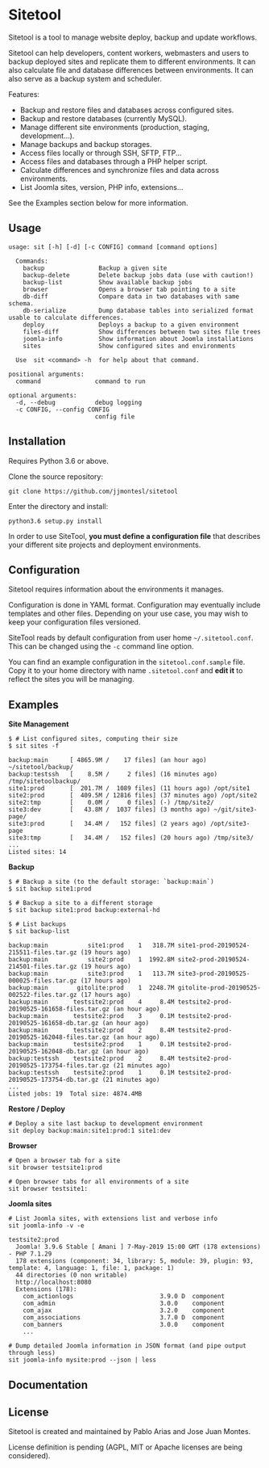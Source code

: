 # Sitetool

Sitetool is a tool to manage website deploy, backup and update workflows.

Sitetool can help developers, content workers, webmasters and users to
backup deployed sites and replicate them to different environments.
It can also calculate file and database differences between environments.
It can also serve as a backup system and scheduler.

Features:

- Backup and restore files and databases across configured sites.
- Backup and restore databases (currently MySQL).
- Manage different site environments (production, staging, development...).
- Manage backups and backup storages.
- Access files locally or through SSH, SFTP, FTP...
- Access files and databases through a PHP helper script.
- Calculate differences and synchronize files and data across environments.
- List Joomla sites, version, PHP info, extensions...

See the Examples section below for more information.


## Usage

    usage: sit [-h] [-d] [-c CONFIG] command [command options]

      Commands:
        backup               Backup a given site
        backup-delete        Delete backup jobs data (use with caution!)
        backup-list          Show available backup jobs
        browser              Opens a browser tab pointing to a site
        db-diff              Compare data in two databases with same schema.
        db-serialize         Dump database tables into serialized format usable to calculate differences.
        deploy               Deploys a backup to a given environment
        files-diff           Show differences between two sites file trees
        joomla-info          Show information about Joomla installations
        sites                Show configured sites and environments

      Use  sit <command> -h  for help about that command.

    positional arguments:
      command               command to run

    optional arguments:
      -d, --debug           debug logging
      -c CONFIG, --config CONFIG
                            config file


## Installation

Requires Python 3.6 or above.

Clone the source repository:

    git clone https://github.com/jjmontesl/sitetool

Enter the directory and install:

    python3.6 setup.py install


In order to use SiteTool, **you must define a configuration file** that
describes your different site projects and deployment environments.


## Configuration

Sitetool requires information about the environments it manages.

Configuration is done in YAML format. Configuration may eventually
include templates and other files. Depending on your use case,
you may wish to keep your configuration files versioned.

SiteTool reads by default configuration from user home `~/.sitetool.conf`.
This can be changed using the `-c` command line option.

You can find an example configuration in the `sitetool.conf.sample` file.
Copy it to your home directory with name `.sitetool.conf` and
**edit it** to reflect the sites you will be managing.


## Examples

**Site Management**

    $ # List configured sites, computing their size
    $ sit sites -f

    backup:main      [ 4865.9M /    17 files] (an hour ago) ~/sitetool/backup/
    backup:testssh   [    8.5M /     2 files] (16 minutes ago) /tmp/sitetoolbackup/
    site1:prod       [  201.7M /  1089 files] (11 hours ago) /opt/site1
    site2:prod       [  409.5M / 12816 files] (37 minutes ago) /opt/site2
    site2:tmp        [    0.0M /     0 files] (-) /tmp/site2/
    site3:dev        [   43.8M /  1037 files] (3 months ago) ~/git/site3-page/
    site3:prod       [   34.4M /   152 files] (2 years ago) /opt/site3-page
    site3:tmp        [   34.4M /   152 files] (20 hours ago) /tmp/site3/
    ...
    Listed sites: 14

**Backup**

    $ # Backup a site (to the default storage: `backup:main`)
    $ sit backup site1:prod

    $ # Backup a site to a different storage
    $ sit backup site1:prod backup:external-hd

    $ # List backups
    $ sit backup-list

    backup:main           site1:prod    1   318.7M site1-prod-20190524-215511-files.tar.gz (19 hours ago)
    backup:main           site2:prod    1  1992.8M site2-prod-20190524-214501-files.tar.gz (19 hours ago)
    backup:main           site3:prod    1   113.7M site3-prod-20190525-000025-files.tar.gz (17 hours ago)
    backup:main        gitolite:prod    1  2248.7M gitolite-prod-20190525-002522-files.tar.gz (17 hours ago)
    backup:main       testsite2:prod    4     8.4M testsite2-prod-20190525-161658-files.tar.gz (an hour ago)
    backup:main       testsite2:prod    3     0.1M testsite2-prod-20190525-161658-db.tar.gz (an hour ago)
    backup:main       testsite2:prod    2     8.4M testsite2-prod-20190525-162048-files.tar.gz (an hour ago)
    backup:main       testsite2:prod    1     0.1M testsite2-prod-20190525-162048-db.tar.gz (an hour ago)
    backup:testssh    testsite2:prod    2     8.4M testsite2-prod-20190525-173754-files.tar.gz (21 minutes ago)
    backup:testssh    testsite2:prod    1     0.1M testsite2-prod-20190525-173754-db.tar.gz (21 minutes ago)
    ...
    Listed jobs: 19  Total size: 4874.4MB

**Restore / Deploy**

    # Deploy a site last backup to development environment
    sit deploy backup:main:site1:prod:1 site1:dev

**Browser**

    # Open a browser tab for a site
    sit browser testsite1:prod

    # Open browser tabs for all environments of a site
    sit browser testsite1:

**Joomla sites**

    # List Joomla sites, with extensions list and verbose info
    sit joomla-info -v -e

    testsite2:prod
      Joomla! 3.9.6 Stable [ Amani ] 7-May-2019 15:00 GMT (178 extensions) - PHP 7.1.29
      178 extensions (component: 34, library: 5, module: 39, plugin: 93, template: 4, language: 1, file: 1, package: 1)
      44 directories (0 non writable)
      http://localhost:8080
      Extensions (178):
        com_actionlogs                        3.9.0 D  component
        com_admin                             3.0.0    component
        com_ajax                              3.2.0    component
        com_associations                      3.7.0 D  component
        com_banners                           3.0.0    component
        ...

    # Dump detailed Joomla information in JSON format (and pipe output through less)
    sit joomla-info mysite:prod --json | less


## Documentation


## License

Sitetool is created and maintained by Pablo Arias and Jose Juan Montes.

License definition is pending (AGPL, MIT or Apache licenses are being considered).

